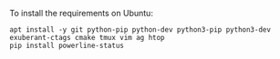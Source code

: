 To install the requirements on Ubuntu:

    apt install -y git python-pip python-dev python3-pip python3-dev exuberant-ctags cmake tmux vim ag htop
    pip install powerline-status
